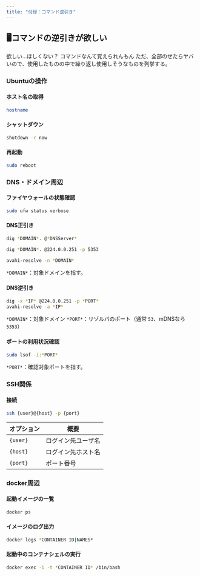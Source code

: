 ```yaml
---
title: "付録：コマンド逆引き"
---
```

## 🖥️コマンドの逆引きが欲しい

欲しい…ほしくない？
コマンドなんて覚えられんもん
ただ、全部のせたらヤバいので、使用したものの中で繰り返し使用しそうなものを列挙する。

### Ubuntuの操作

#### ホスト名の取得

```sh
hostname
```

#### シャットダウン

```sh
shutdown -r now
```

#### 再起動

```sh
sudo reboot
```

### DNS・ドメイン周辺

#### ファイヤウォールの状態確認

```sh
sudo ufw status verbose
```

#### DNS正引き

```sh
dig *DOMAIN*. @*DNSServer*
```

```sh
dig *DOMAIN*. @224.0.0.251 -p 5353
```

```sh
avahi-resolve -n *DOMAIN*
```

`*DOMAIN*`：対象ドメインを指す。

#### DNS逆引き

```sh
dig -x *IP* @224.0.0.251 -p *PORT*
avahi-resolve -a *IP*
```

`*DOMAIN*`：対象ドメイン
`*PORT*`：リゾルバのポート（通常 `53`、mDNSなら `5353`）

#### ポートの利用状況確認

```sh
sudo lsof -i:*PORT*
```

`*PORT*`：確認対象ポートを指す。

### SSH関係

#### 接続

```sh
ssh {user}@{host} -p {port}
```

| オプション | 概要               |
| ---------- | ------------------ |
| `{user}` | ログイン先ユーザ名 |
| `{host}` | ログイン先ホスト名 |
| `{port}` | ポート番号         |

### docker周辺

#### 起動イメージの一覧

```sh
docker ps
```

#### イメージのログ出力

```sh
docker logs *CONTAINER ID|NAMES*
```

#### 起動中のコンテナシェルの実行

```sh
docker exec -i -t *CONTAINER ID* /bin/bash
```
